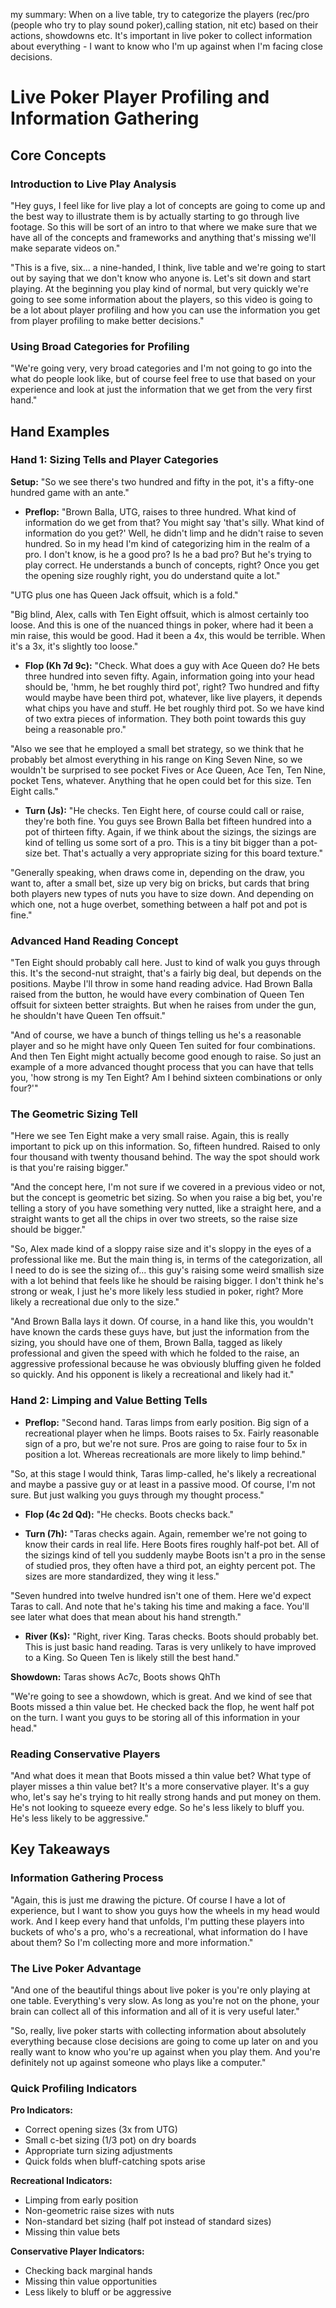 my summary: When on a live table, try to categorize the players (rec/pro (people who try to play sound poker),calling station, nit etc) based on their actions, showdowns etc. It's important in live poker to collect information about everything - I want to know who I'm up against when I'm facing close decisions.

# Live Poker Player Profiling and Information Gathering

## Core Concepts

### Introduction to Live Play Analysis

"Hey guys, I feel like for live play a lot of concepts are going to come up and the best way to illustrate them is by actually starting to go through live footage. So this will be sort of an intro to that where we make sure that we have all of the concepts and frameworks and anything that's missing we'll make separate videos on."

"This is a five, six... a nine-handed, I think, live table and we're going to start out by saying that we don't know who anyone is. Let's sit down and start playing. At the beginning you play kind of normal, but very quickly we're going to see some information about the players, so this video is going to be a lot about player profiling and how you can use the information you get from player profiling to make better decisions."

### Using Broad Categories for Profiling

"We're going very, very broad categories and I'm not going to go into the what do people look like, but of course feel free to use that based on your experience and look at just the information that we get from the very first hand."

## Hand Examples

### Hand 1: Sizing Tells and Player Categories

**Setup:** "So we see there's two hundred and fifty in the pot, it's a fifty-one hundred game with an ante."

- **Preflop:** "Brown Balla, UTG, raises to three hundred. What kind of information do we get from that? You might say 'that's silly. What kind of information do you get?' Well, he didn't limp and he didn't raise to seven hundred. So in my head I'm kind of categorizing him in the realm of a pro. I don't know, is he a good pro? Is he a bad pro? But he's trying to play correct. He understands a bunch of concepts, right? Once you get the opening size roughly right, you do understand quite a lot."

"UTG plus one has Queen Jack offsuit, which is a fold."

"Big blind, Alex, calls with Ten Eight offsuit, which is almost certainly too loose. And this is one of the nuanced things in poker, where had it been a min raise, this would be good. Had it been a 4x, this would be terrible. When it's a 3x, it's slightly too loose."

- **Flop (Kh 7d 9c):** "Check. What does a guy with Ace Queen do? He bets three hundred into seven fifty. Again, information going into your head should be, 'hmm, he bet roughly third pot', right? Two hundred and fifty would maybe have been third pot, whatever, like live players, it depends what chips you have and stuff. He bet roughly third pot. So we have kind of two extra pieces of information. They both point towards this guy being a reasonable pro."

"Also we see that he employed a small bet strategy, so we think that he probably bet almost everything in his range on King Seven Nine, so we wouldn't be surprised to see pocket Fives or Ace Queen, Ace Ten, Ten Nine, pocket Tens, whatever. Anything that he open could bet for this size. Ten Eight calls."

- **Turn (Js):** "He checks. Ten Eight here, of course could call or raise, they're both fine. You guys see Brown Balla bet fifteen hundred into a pot of thirteen fifty. Again, if we think about the sizings, the sizings are kind of telling us some sort of a pro. This is a tiny bit bigger than a pot-size bet. That's actually a very appropriate sizing for this board texture."

"Generally speaking, when draws come in, depending on the draw, you want to, after a small bet, size up very big on bricks, but cards that bring both players new types of nuts you have to size down. And depending on which one, not a huge overbet, something between a half pot and pot is fine."

### Advanced Hand Reading Concept

"Ten Eight should probably call here. Just to kind of walk you guys through this. It's the second-nut straight, that's a fairly big deal, but depends on the positions. Maybe I'll throw in some hand reading advice. Had Brown Balla raised from the button, he would have every combination of Queen Ten offsuit for sixteen better straights. But when he raises from under the gun, he shouldn't have Queen Ten offsuit."

"And of course, we have a bunch of things telling us he's a reasonable player and so he might have only Queen Ten suited for four combinations. And then Ten Eight might actually become good enough to raise. So just an example of a more advanced thought process that you can have that tells you, 'how strong is my Ten Eight? Am I behind sixteen combinations or only four?'"

### The Geometric Sizing Tell

"Here we see Ten Eight make a very small raise. Again, this is really important to pick up on this information. So, fifteen hundred. Raised to only four thousand with twenty thousand behind. The way the spot should work is that you're raising bigger."

"And the concept here, I'm not sure if we covered in a previous video or not, but the concept is geometric bet sizing. So when you raise a big bet, you're telling a story of you have something very nutted, like a straight here, and a straight wants to get all the chips in over two streets, so the raise size should be bigger."

"So, Alex made kind of a sloppy raise size and it's sloppy in the eyes of a professional like me. But the main thing is, in terms of the categorization, all I need to do is see the sizing of... this guy's raising some weird smallish size with a lot behind that feels like he should be raising bigger. I don't think he's strong or weak, I just he's more likely less studied in poker, right? More likely a recreational due only to the size."

"And Brown Balla lays it down. Of course, in a hand like this, you wouldn't have known the cards these guys have, but just the information from the sizing, you should have one of them, Brown Balla, tagged as likely professional and given the speed with which he folded to the raise, an aggressive professional because he was obviously bluffing given he folded so quickly. And his opponent is likely a recreational and likely had it."

### Hand 2: Limping and Value Betting Tells

- **Preflop:** "Second hand. Taras limps from early position. Big sign of a recreational player when he limps. Boots raises to 5x. Fairly reasonable sign of a pro, but we're not sure. Pros are going to raise four to 5x in position a lot. Whereas recreationals are more likely to limp behind."

"So, at this stage I would think, Taras limp-called, he's likely a recreational and maybe a passive guy or at least in a passive mood. Of course, I'm not sure. But just walking you guys through my thought process."

- **Flop (4c 2d Qd):** "He checks. Boots checks back."
    
- **Turn (7h):** "Taras checks again. Again, remember we're not going to know their cards in real life. Here Boots fires roughly half-pot bet. All of the sizings kind of tell you suddenly maybe Boots isn't a pro in the sense of studied pros, they often have a third pot, an eighty percent pot. The sizes are more standardized, they wing it less."
    

"Seven hundred into twelve hundred isn't one of them. Here we'd expect Taras to call. And note that he's taking his time and making a face. You'll see later what does that mean about his hand strength."

- **River (Ks):** "Right, river King. Taras checks. Boots should probably bet. This is just basic hand reading. Taras is very unlikely to have improved to a King. So Queen Ten is likely still the best hand."

**Showdown:** Taras shows Ac7c, Boots shows QhTh

"We're going to see a showdown, which is great. And we kind of see that Boots missed a thin value bet. He checked back the flop, he went half pot on the turn. I want you guys to be storing all of this information in your head."

### Reading Conservative Players

"And what does it mean that Boots missed a thin value bet? What type of player misses a thin value bet? It's a more conservative player. It's a guy who, let's say he's trying to hit really strong hands and put money on them. He's not looking to squeeze every edge. So he's less likely to bluff you. He's less likely to be aggressive."

## Key Takeaways

### Information Gathering Process

"Again, this is just me drawing the picture. Of course I have a lot of experience, but I want to show you guys how the wheels in my head would work. And I keep every hand that unfolds, I'm putting these players into buckets of who's a pro, who's a recreational, what information do I have about them? So I'm collecting more and more information."

### The Live Poker Advantage

"And one of the beautiful things about live poker is you're only playing at one table. Everything's very slow. As long as you're not on the phone, your brain can collect all of this information and all of it is very useful later."

"So, really, live poker starts with collecting information about absolutely everything because close decisions are going to come up later on and you really want to know who you're up against when you play them. And you're definitely not up against someone who plays like a computer."

### Quick Profiling Indicators

**Pro Indicators:**

- Correct opening sizes (3x from UTG)
- Small c-bet sizing (1/3 pot) on dry boards
- Appropriate turn sizing adjustments
- Quick folds when bluff-catching spots arise

**Recreational Indicators:**

- Limping from early position
- Non-geometric raise sizes with nuts
- Non-standard bet sizing (half pot instead of standard sizes)
- Missing thin value bets

**Conservative Player Indicators:**

- Checking back marginal hands
- Missing thin value opportunities
- Less likely to bluff or be aggressive